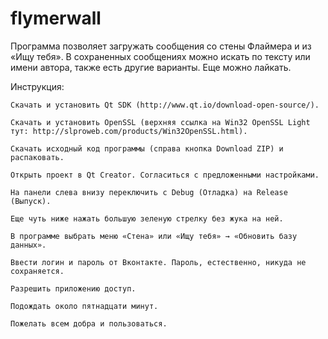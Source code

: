 # flymerwall
Программа позволяет загружать сообщения со стены Флаймера и из «Ищу тебя». В сохраненных сообщениях можно искать по тексту или имени автора, также есть другие варианты. Еще можно лайкать.

Инструкция:

    Скачать и установить Qt SDK (http://www.qt.io/download-open-source/). 
    
    Скачать и установить OpenSSL (верхняя ссылка на Win32 OpenSSL Light тут: http://slproweb.com/products/Win32OpenSSL.html).
    
    Скачать исходный код программы (справа кнопка Download ZIP) и распаковать.
    
    Открыть проект в Qt Creator. Согласиться с предложенными настройками.
    
    На панели слева внизу переключить с Debug (Отладка) на Release (Выпуск).
    
    Еще чуть ниже нажать большую зеленую стрелку без жука на ней.

    В программе выбрать меню «Стена» или «Ищу тебя» → «Обновить базу данных».
  
    Ввести логин и пароль от Вконтакте. Пароль, естественно, никуда не сохраняется.
    
    Разрешить приложению доступ.
  
    Подождать около пятнадцати минут.
  
    Пожелать всем добра и пользоваться.
